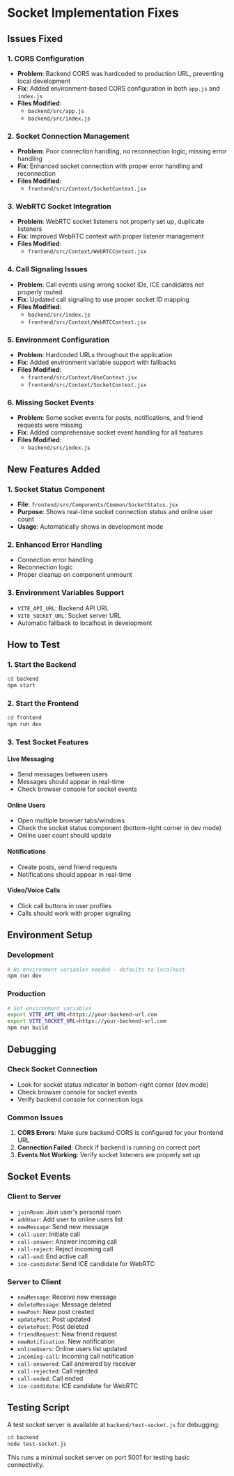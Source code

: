 # Socket Implementation Fixes

## Issues Fixed

### 1. CORS Configuration
- **Problem**: Backend CORS was hardcoded to production URL, preventing local development
- **Fix**: Added environment-based CORS configuration in both `app.js` and `index.js`
- **Files Modified**: 
  - `backend/src/app.js`
  - `backend/src/index.js`

### 2. Socket Connection Management
- **Problem**: Poor connection handling, no reconnection logic, missing error handling
- **Fix**: Enhanced socket connection with proper error handling and reconnection
- **Files Modified**: 
  - `frontend/src/Context/SocketContext.jsx`

### 3. WebRTC Socket Integration
- **Problem**: WebRTC socket listeners not properly set up, duplicate listeners
- **Fix**: Improved WebRTC context with proper listener management
- **Files Modified**: 
  - `frontend/src/Context/WebRTCContext.jsx`

### 4. Call Signaling Issues
- **Problem**: Call events using wrong socket IDs, ICE candidates not properly routed
- **Fix**: Updated call signaling to use proper socket ID mapping
- **Files Modified**: 
  - `backend/src/index.js`
  - `frontend/src/Context/WebRTCContext.jsx`

### 5. Environment Configuration
- **Problem**: Hardcoded URLs throughout the application
- **Fix**: Added environment variable support with fallbacks
- **Files Modified**: 
  - `frontend/src/Context/UseContext.jsx`
  - `frontend/src/Context/SocketContext.jsx`

### 6. Missing Socket Events
- **Problem**: Some socket events for posts, notifications, and friend requests were missing
- **Fix**: Added comprehensive socket event handling for all features
- **Files Modified**: 
  - `backend/src/index.js`

## New Features Added

### 1. Socket Status Component
- **File**: `frontend/src/Components/Common/SocketStatus.jsx`
- **Purpose**: Shows real-time socket connection status and online user count
- **Usage**: Automatically shows in development mode

### 2. Enhanced Error Handling
- Connection error handling
- Reconnection logic
- Proper cleanup on component unmount

### 3. Environment Variables Support
- `VITE_API_URL`: Backend API URL
- `VITE_SOCKET_URL`: Socket server URL
- Automatic fallback to localhost in development

## How to Test

### 1. Start the Backend
```bash
cd backend
npm start
```

### 2. Start the Frontend
```bash
cd frontend
npm run dev
```

### 3. Test Socket Features

#### Live Messaging
- Send messages between users
- Messages should appear in real-time
- Check browser console for socket events

#### Online Users
- Open multiple browser tabs/windows
- Check the socket status component (bottom-right corner in dev mode)
- Online user count should update

#### Notifications
- Create posts, send friend requests
- Notifications should appear in real-time

#### Video/Voice Calls
- Click call buttons in user profiles
- Calls should work with proper signaling

## Environment Setup

### Development
```bash
# No environment variables needed - defaults to localhost
npm run dev
```

### Production
```bash
# Set environment variables
export VITE_API_URL=https://your-backend-url.com
export VITE_SOCKET_URL=https://your-backend-url.com
npm run build
```

## Debugging

### Check Socket Connection
- Look for socket status indicator in bottom-right corner (dev mode)
- Check browser console for socket events
- Verify backend console for connection logs

### Common Issues
1. **CORS Errors**: Make sure backend CORS is configured for your frontend URL
2. **Connection Failed**: Check if backend is running on correct port
3. **Events Not Working**: Verify socket listeners are properly set up

## Socket Events

### Client to Server
- `joinRoom`: Join user's personal room
- `addUser`: Add user to online users list
- `newMessage`: Send new message
- `call-user`: Initiate call
- `call-answer`: Answer incoming call
- `call-reject`: Reject incoming call
- `call-end`: End active call
- `ice-candidate`: Send ICE candidate for WebRTC

### Server to Client
- `newMessage`: Receive new message
- `deleteMessage`: Message deleted
- `newPost`: New post created
- `updatePost`: Post updated
- `deletePost`: Post deleted
- `friendRequest`: New friend request
- `newNotification`: New notification
- `onlineUsers`: Online users list updated
- `incoming-call`: Incoming call notification
- `call-answered`: Call answered by receiver
- `call-rejected`: Call rejected
- `call-ended`: Call ended
- `ice-candidate`: ICE candidate for WebRTC

## Testing Script

A test socket server is available at `backend/test-socket.js` for debugging:

```bash
cd backend
node test-socket.js
```

This runs a minimal socket server on port 5001 for testing basic connectivity.
